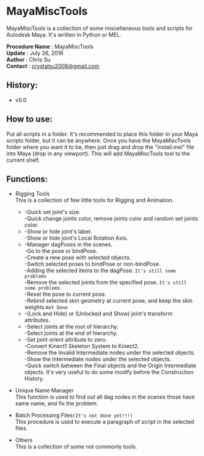 # MayaMiscTools
MayaMiscTools is a collection of some miscellaneous tools and scripts for Autodesk Maya. It's written in Python or MEL.

__Procedure Name__ : MayaMiscTools<br>
__Update__ : July 26, 2016<br>
__Author__ : Chris Su<br>
__Contact__ : crystalsu2008@gmail.com<br>

## History:
* v0.0

## How to use:
Put all scripts in a folder. It's recommended to place this folder in your Maya scripts folder, but it can be anywhere. Once you have the MayaMiscTools folder where you want it to be, then just drag and drop the "install.mel" file into Maya (drop in any viewport). This will add MayaMiscTools tool to the current shelf.<br>

## Functions:
* Rigging Tools<br>
This is a collection of few little tools for Rigging and Animation.
    * -Quick set joint's size.<br>
    -Quick change joints color, remove joints color and random set joints color.
    * -Show or hide joint's label.<br>
    -Show or hide joint's Local Rotation Axis.
    * -Manager dagPoses in the scenes.<br>
    -Go to the pose or bindPose.<br>
    -Create a new pose with selected objects.<br>
    -Switch selected poses to bindPose or non-bindPose.<br>
    -Adding the selected items to the dagPose. ```It's still some problems```<br>
    -Remove the selected joints from the specified pose. ```It's still some problems```<br>
    -Reset the pose to current pose.<br>
    -Rebind selected skin geometry at current pose, and keep the skin weights.```Not Done```
    * -(Lock and Hide) or (Unlocked and Show) joint's transform attributes.
    * -Select joints at the root of hierarchy.<br>
    -Select joints at the end of hierarchy.
    * -Set joint orient attribute to zero.<br>
    -Convert Kinect1 Skeleton System to Kinect2.<br>
    -Remove the Invalid Intermediate nodes under the selected objects.<br>
    -Show the Intermediate nodes under the selected objects.<br>
    -Quick switch between the Final objects and the Origin Intermediate objects. It's very useful to do some modify before the Construction History.


* Unique Name Manager<br>
This function is used to find out all dag nodes in the scenes those have same name, and fix the problem.

* Batch Processing Files```(It's not done yet!!!)```<br>
This procedure is used to execute a paragraph of script in the selected files.

* Others<br>
This is a collection of some not commonly tools.
